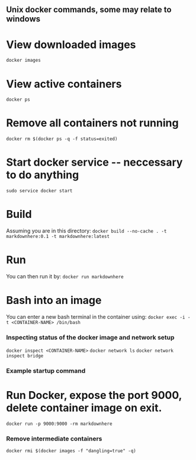 ## Unix docker commands, some may relate to windows
# View downloaded images
`docker images`

# View active containers
`docker ps`

# Remove all containers not running
`docker rm $(docker ps -q -f status=exited)`

# Start docker service -- neccessary to do anything
`sudo service docker start`

# Build
Assuming you are in this directory:
`docker build --no-cache . -t markdownhere:0.1 -t markdownhere:latest`

# Run
You can then run it by:
`docker run markdownhere`

# Bash into an image
You can enter a new bash terminal in the container using:
`docker exec -i -t <CONTAINER-NAME> /bin/bash`


### Inspecting status of the docker image and network setup
`docker inspect <CONTAINER-NAME>`
`docker network ls`
`docker network inspect bridge`

### Example startup command
# Run Docker, expose the port 9000, delete container image on exit.
`docker run -p 9000:9000 -rm markdownhere` 

### Remove intermediate containers
`docker rmi $(docker images -f "dangling=true" -q)`
